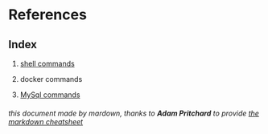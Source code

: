 # References

## Index

1. [shell commands](shell-commands/)

2. docker commands

3. [MySql commands](mysql-commands.MD)

###### this document made by mardown, thanks to **Adam Pritchard** to provide [the markdown cheatsheet](https://github.com/adam-p/markdown-here/wiki/Markdown-Cheatsheet 'Markdown Cheatsheet')
